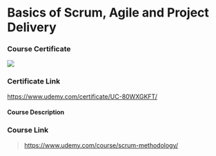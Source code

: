 # Basics of Scrum, Agile and Project Delivery

### Course Certificate
![](https://udemy-certificate.s3.amazonaws.com/image/UC-80WXGKFT.jpg?l=null)

### Certificate Link
https://www.udemy.com/certificate/UC-80WXGKFT/

#### Course Description
> 

### Course Link
> https://www.udemy.com/course/scrum-methodology/
